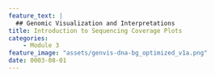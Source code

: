 ```yaml
---
feature_text: |
  ## Genomic Visualization and Interpretations
title: Introduction to Sequencing Coverage Plots
categories:
    - Module 3
feature_image: "assets/genvis-dna-bg_optimized_v1a.png"
date: 0003-08-01
---
```

